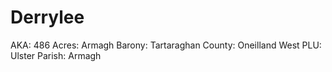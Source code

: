 # Derrylee

AKA: 486
Acres: Armagh
Barony: Tartaraghan
County: Oneilland West
PLU: Ulster
Parish: Armagh